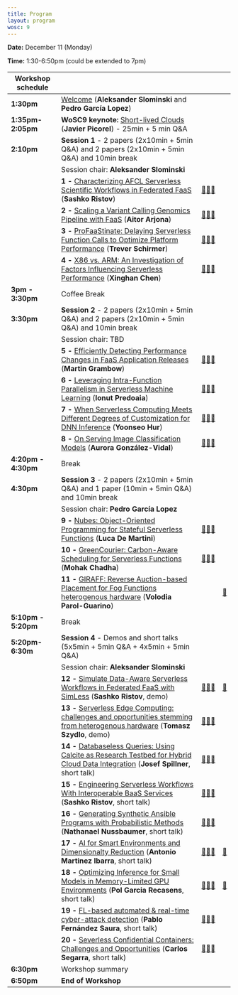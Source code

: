 ```yaml
---
title: Program 
layout: program
wosc: 9
---
```


**Date:** December 11 (Monday)

**Time:** 1:30-6:50pm (could be extended to 7pm)

| Workshop schedule  | | | |
| --- | --- | --- | --- |
| **1:30pm** | [Welcome](https://docs.google.com/presentation/d/1EK5MTlJJcjWCKNWwkaYs8drKcAmpsUmQQAFbktnmwVo/edit?usp=sharing) (**Aleksander Slominski** and **Pedro García Lopez**) | | |
| **1:35pm-2:05pm** | **WoSC9 keynote:** [Short-lived Clouds](./keynotes) (**Javier Picorel**) - 25min + 5 min Q&A  | | |
| **2:10pm** | **Session 1** - 2 papers (2x10min + 5min Q&A) and 2 papers (2x10min + 5min Q&A) and 10min break| | |
| | Session chair: **Aleksander Slominski**| | |
| | **1 -** [Characterizing AFCL Serverless Scientific Workflows in Federated FaaS](./papers/p1) (**Sashko Ristov**) | [👨🏻‍🏫](./presentations/p1.pdf) | |
| | **2 -** [Scaling a Variant Calling Genomics Pipeline with FaaS](./papers/p2) (**Aitor Arjona**) | [👨🏻‍🏫](./presentations/p2.pdf)| |
| | **3 -** [ProFaaStinate: Delaying Serverless Function Calls to Optimize Platform Performance](./papers/p3) (**Trever Schirmer**)|  [👨🏻‍🏫](./presentations/p3.pdf)| |
| | **4 -** [X86 vs. ARM: An Investigation of Factors Influencing Serverless Performance](./papers/p4) (**Xinghan Chen**) |[👨🏻‍🏫](./presentations/p4.pdf) | |
| **3pm - 3:30pm** | Coffee Break | | |
| **3:30pm** | **Session 2** - 2 papers (2x10min + 5min Q&A) and 2 papers (2x10min + 5min Q&A) and 10min break | | |
| | Session chair: TBD| | |
| | **5 -** [Efficiently Detecting Performance Changes in FaaS Application Releases](./papers/p5) (**Martin Grambow**)|[👨🏻‍🏫](./presentations/p5.pdf) | |
| | **6 -** [Leveraging Intra-Function Parallelism in Serverless Machine Learning](./papers/p6)  (**Ionut Predoaia**) | [👨🏻‍🏫](./presentations/p6.pdf)| |
| | **7 -** [When Serverless Computing Meets Different Degrees of Customization for DNN Inference](./papers/p7) (**Yoonseo Hur**) |[👨🏻‍🏫](./presentations/p7.pdf) | |
| | **8 -** [On Serving Image Classification Models](./papers/p8) (**Aurora González-Vidal**) | [👨🏻‍🏫](./presentations/p8.pdf)| |
| **4:20pm - 4:30pm** | Break | | |
| **4:30pm** | **Session 3** - 2 papers (2x10min + 5min Q&A) and 1 paper (10min +  5min Q&A) and 10min break| | |
| | Session chair: **Pedro García Lopez**| | |
| | **9 -** [Nubes: Object-Oriented Programming for Stateful Serverless Functions](./papers/p9) (**Luca De Martini**) | [👨🏻‍🏫](./presentations/p9.pdf)| |
| | **10 -** [GreenCourier: Carbon-Aware Scheduling for Serverless Functions](./papers/p10) (**Mohak Chadha**)| [👨🏻‍🏫](./presentations/p10.pdf)| |
| | **11 -** [GIRAFF: Reverse Auction-based Placement for Fog Functions heterogenous hardware](./papers/p11) (**Volodia Parol-Guarino**) | | [🎥](https://www.youtube.com/watch?v=wNig7v7Ju1E) |
| **5:10pm - 5:20pm** | Break | | |
| **5:20pm-6:30m** | **Session 4** - Demos and short talks (5x5min + 5min Q&A +  4x5min + 5min Q&A) | | |
| | Session chair: **Aleksander Slominski**| | |
| | **12 -** [Simulate Data-Aware Serverless Workflows in Federated FaaS with SimLess](./demos/d12) (**Sashko Ristov**, demo)|[👨🏻‍🏫](./presentations/d12.pdf) | [🎥](https://www.youtube.com/watch?v=zHwG1r9KxzU) |
| | **13 -** [Serverless Edge Computing: challenges and opportunities stemming from heterogenous hardware](./demos/d13) (**Tomasz Szydlo**, demo) |[👨🏻‍🏫](./presentations/d13.pdf) |  |
| | **14 -** [Databaseless Queries: Using Calcite as Research Testbed for Hybrid Cloud Data Integration](./demos/d14) (**Josef Spillner**, short talk)| [👨🏻‍🏫](./presentations/d14.pdf)|  |
| | **15 -** [Engineering Serverless Workflows With Interoperable BaaS Services](./demos/d15) (**Sashko Ristov**, short talk) | [👨🏻‍🏫](./presentations/d15.pdf)| |
| | **16 -** [Generating Synthetic Ansible Programs with Probabilistic Methods](./demos/d16) (**Nathanael Nussbaumer**, short talk) | [👨🏻‍🏫](./presentations/d16.pdf) |  |
| | **17 -** [AI for Smart Environments and Dimensionalty Reduction](./demos/d17) (**Antonio Martinez Ibarra**, short talk) | [👨🏻‍🏫](./presentations/d17.pdf) | [🎥](https://www.youtube.com/watch?v=k-c3C3FuurI) |
| | **18 -** [Optimizing Inference for Small Models in Memory-Limited GPU Environments](./demos/d18) (**Pol Garcia Recasens**, short talk)|[👨🏻‍🏫](./presentations/d18.pdf) | [🎥](https://drive.google.com/file/d/1D-z_mO5DrPabO2eE6LAbmrOuUQdTrLhd/view) |
| | **19 -** [FL-based automated & real-time cyber-attack detection](./demos/d19) (**Pablo Fernández Saura**, short talk) | [👨🏻‍🏫](./presentations/d19.pdf)| |
| | **20 -** [Severless Confidential Containers: Challenges and Opportunities](./demos/d20) (**Carlos Segarra**, short talk)| [👨🏻‍🏫](./presentations/d20.pdf) | |
| **6:30pm** | Workshop summary | |
| **6:50pm** | **End of Workshop** | |